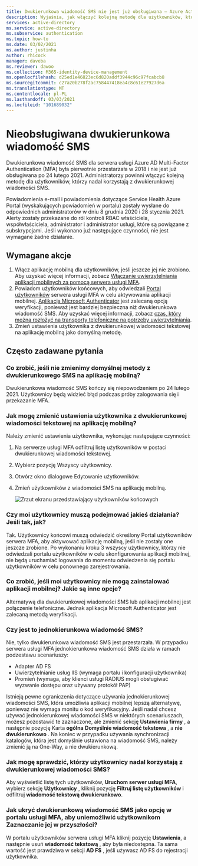 ```yaml
---
title: Dwukierunkowa wiadomość SMS nie jest już obsługiwana — Azure Active Directory
description: Wyjaśnia, jak włączyć kolejną metodę dla użytkowników, którzy nadal korzystają z dwukierunkowej wiadomości SMS.
services: active-directory
ms.service: active-directory
ms.subservice: authentication
ms.topic: how-to
ms.date: 03/02/2021
ms.author: justinha
author: rhicock
manager: daveba
ms.reviewer: dawoo
ms.collection: M365-identity-device-management
ms.openlocfilehash: d25ed1e46823ec6d820addf3944c96c97fcabcb8
ms.sourcegitcommit: c27a20b278f2ac758447418ea4c8c61e27927d6a
ms.translationtype: MT
ms.contentlocale: pl-PL
ms.lasthandoff: 03/03/2021
ms.locfileid: "101689032"
---
```

# <a name="two-way-sms-unsupported"></a>Nieobsługiwana dwukierunkowa wiadomość SMS

Dwukierunkowa wiadomość SMS dla serwera usługi Azure AD Multi-Factor Authentication (MFA) była pierwotnie przestarzała w 2018 i nie jest już obsługiwana po 24 lutego 2021. Administratorzy powinni włączyć kolejną metodę dla użytkowników, którzy nadal korzystają z dwukierunkowej wiadomości SMS.

Powiadomienia e-mail i powiadomienia dotyczące Service Health Azure Portal (wyskakujących powiadomień w portalu) zostały wysłane do odpowiednich administratorów w dniu 8 grudnia 2020 i 28 stycznia 2021. Alerty zostały przekazane do ról kontroli RBAC właściciela, współwłaściciela, administrator i administrator usługi, które są powiązane z subskrypcjami. Jeśli wykonano już następujące czynności, nie jest wymagane żadne działanie.

## <a name="required-actions"></a>Wymagane akcje

1. Włącz aplikację mobilną dla użytkowników, jeśli jeszcze jej nie zrobiono. Aby uzyskać więcej informacji, zobacz [Włączanie uwierzytelniania aplikacji mobilnych za pomocą serwera usługi MFA](howto-mfaserver-deploy-mobileapp.md).
1. Powiadom użytkowników końcowych, aby odwiedzali [Portal użytkowników](howto-mfaserver-deploy-userportal.md) serwera usługi MFA w celu aktywowania aplikacji mobilnej. [Aplikacja Microsoft Authenticator](https://www.microsoft.com/en-us/account/authenticator) jest zalecaną opcją weryfikacji, ponieważ jest bardziej bezpieczna niż dwukierunkowa wiadomość SMS. Aby uzyskać więcej informacji, zobacz [czas, który można rozłożyć na transporty telefoniczne na potrzeby uwierzytelniania](https://techcommunity.microsoft.com/t5/azure-active-directory-identity/it-s-time-to-hang-up-on-phone-transports-for-authentication/ba-p/1751752).
1. Zmień ustawienia użytkownika z dwukierunkowej wiadomości tekstowej na aplikację mobilną jako domyślną metodę.

## <a name="faq"></a>Często zadawane pytania

### <a name="what-if-i-dont-change-the-default-method-from-two-way-sms-to-the-mobile-app"></a>Co zrobić, jeśli nie zmienimy domyślnej metody z dwukierunkowego SMS na aplikację mobilną?
Dwukierunkowa wiadomość SMS kończy się niepowodzeniem po 24 lutego 2021. Użytkownicy będą widzieć błąd podczas próby zalogowania się i przekazanie MFA.

### <a name="how-do-i-change-the-user-settings-from-two-way-text-message-to-mobile-app"></a>Jak mogę zmienić ustawienia użytkownika z dwukierunkowej wiadomości tekstowej na aplikację mobilną?

Należy zmienić ustawienia użytkownika, wykonując następujące czynności:

1. Na serwerze usługi MFA odfiltruj listę użytkowników w postaci dwukierunkowej wiadomości tekstowej.
1. Wybierz pozycję Wszyscy użytkownicy.
1. Otwórz okno dialogowe Edytowanie użytkowników.
1. Zmień użytkowników z wiadomości SMS na aplikację mobilną.

   ![Zrzut ekranu przedstawiający użytkowników końcowych](media/how-to-authentication-two-way-sms-unsupported/end-users.png)

### <a name="do-my-users-need-to-take-any-action-if-yes-how"></a>Czy moi użytkownicy muszą podejmować jakieś działania? Jeśli tak, jak?
Tak. Użytkownicy końcowi muszą odwiedzić określony Portal użytkowników serwera MFA, aby aktywować aplikację mobilną, jeśli nie zostały one jeszcze zrobione. Po wykonaniu kroku 3 wszyscy użytkownicy, którzy nie odwiedzali portalu użytkowników w celu skonfigurowania aplikacji mobilnej, nie będą uruchamiać logowania do momentu odwiedzenia się portalu użytkowników w celu ponownego zarejestrowania.

### <a name="what-if-my-users-cant-install-the-mobile-app-what-other-options-do-they-have"></a>Co zrobić, jeśli moi użytkownicy nie mogą zainstalować aplikacji mobilnej? Jakie są inne opcje?
Alternatywą dla dwukierunkowej wiadomości SMS lub aplikacji mobilnej jest połączenie telefoniczne. Jednak aplikacja Microsoft Authenticator jest zalecaną metodą weryfikacji.

### <a name="will-one-way-sms-be-deprecated-as-well"></a>Czy jest to jednokierunkowa wiadomość SMS?
Nie, tylko dwukierunkowa wiadomość SMS jest przestarzała. W przypadku serwera usługi MFA jednokierunkowa wiadomość SMS działa w ramach podzestawu scenariuszy:

- Adapter AD FS
- Uwierzytelnianie usług IIS (wymaga portalu i konfiguracji użytkownika)
- Promień (wymaga, aby klienci usługi RADIUS mogli obsługiwać wyzwanie dostępu oraz używany protokół PAP)

Istnieją pewne ograniczenia dotyczące używania jednokierunkowej wiadomości SMS, która umożliwia aplikacji mobilnej lepszą alternatywę, ponieważ nie wymaga monitu o kod weryfikacyjny.
Jeśli nadal chcesz używać jednokierunkowej wiadomości SMS w niektórych scenariuszach, możesz pozostawić te zaznaczone, ale zmienić sekcję **Ustawienia firmy** , a następnie pozycję Karta **ogólna** **Domyślnie wiadomość tekstowa** , a **nie dwukierunkowo** .  Na koniec w przypadku używania synchronizacji katalogów, która jest domyślnie ustawiona na wiadomość SMS, należy zmienić ją na One-Way, a nie dwukierunkową.

### <a name="how-can-i-check-which-users-are-still-using-two-way-sms"></a>Jak mogę sprawdzić, którzy użytkownicy nadal korzystają z dwukierunkowej wiadomości SMS?
Aby wyświetlić listę tych użytkowników, **Uruchom serwer usługi MFA**, wybierz sekcję **Użytkownicy** , kliknij pozycję **Filtruj listę użytkowników** i odfiltruj **wiadomość tekstową dwukierunkowo**.

### <a name="how-do-we-hide-two-way-sms-as-an-option-in-the-mfa-portal-to-prevent-users-from-selecting-it-in-the-future"></a>Jak ukryć dwukierunkową wiadomość SMS jako opcję w portalu usługi MFA, aby uniemożliwić użytkownikom Zaznaczanie jej w przyszłości?
W portalu użytkowników serwera usługi MFA kliknij pozycję **Ustawienia**, a następnie usuń **wiadomość tekstową** , aby była niedostępna. Ta sama wartość jest prawdziwa w sekcji **AD FS** , jeśli używasz AD FS do rejestracji użytkownika.

